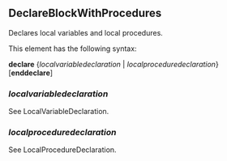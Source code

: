 ## DeclareBlockWithProcedures

Declares local variables and local procedures.

This element has the following syntax:

**declare** {*localvariabledeclaration* | *localproceduredeclaration*} [**enddeclare**]

### *localvariabledeclaration*

See LocalVariableDeclaration.

### *localproceduredeclaration*

See LocalProcedureDeclaration.
